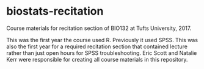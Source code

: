 # biostats-recitation
Course materials for recitation section of BIO132 at Tufts University, 2017.

This was the first year the course used R.  Previously it used SPSS.  This was also the first year for a required recitation section that contained lecture rather than just open hours for SPSS troubleshooting. Eric Scott and Natalie Kerr were responsible for creating all course materials in this repository.
